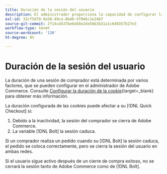```yaml
---
title: Duración de la sesión del usuario
description: El administrador proporciona la capacidad de configurar la duración de la cookie de su usuario de Adobe Commerce para el [!DNL Quick Checkout] extensión.
exl-id: 32cf5d70-9a50-49ca-8b40-5f04bc1e24b7
source-git-commit: 2f14cd437be6d48e24e56b3b31a1c640357b27e3
workflow-type: tm+mt
source-wordcount: '130'
ht-degree: 0%

---
```


# Duración de la sesión del usuario

La duración de una sesión de comprador está determinada por varios factores, que se pueden configurar en el administrador de Adobe Commerce. Consulte [Configurar la duración de la cookie](https://experienceleague.adobe.com/docs/commerce-admin/customers/customer-accounts/configure/customer-online-options.html){target=_blank} para obtener más información.

La duración configurada de las cookies puede afectar a su [!DNL Quick Checkout] si:

1. Debido a la inactividad, la sesión del comprador se cierra de Adobe Commerce.
1. La variable [!DNL Bolt] la sesión caduca.

Si un comprador realiza un pedido cuando su [!DNL Bolt] la sesión caduca, el pedido se coloca correctamente, pero se cierra la sesión del usuario en ambas redes.

Si el usuario sigue activo después de un cierre de compra exitoso, no se cerrará la sesión tanto de Adobe Commerce como de [!DNL Bolt].
